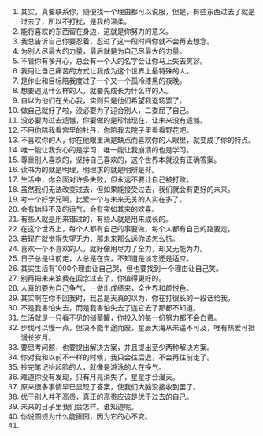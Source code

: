 1. 其实，真要联系你，随便找一个理由都可以说服，但是，有些东西过去了就是过去了，所以不打扰，是我的温柔。
2. 能将喜欢的东西留在身边，这就是你努力的意义。
3. 我总告诉自己你要忍着，忍过了这一段时间你就不会再去想念。
4. 为别人尽最大的力量，最后就是为自己尽最大的力量。
5. 不管你有多开心，总会有一个人的名字会让你马上失去笑容。
6. 我用让自己痛苦的方式让我成为这个世界上最特殊的人。
7. 是作业和目标陪我度过了一个又一个孤冷漆黑的夜晚。
8. 想要遇见什么样的人，就要先成长为什么样的人。
9. 自以为他们在关心我，实则只是他们希望我退场罢了。
10. 做自己就好了啦，没必要为了迎合别人，二委屈了自己。
11. 没必要为过去遗憾，你要做的是珍惜现在，让未来没有遗憾。
12. 不用你陪我看宫里的牡丹，你陪我去院子里看看野花吧。
13. 不喜欢你的人，你在他眼里满是缺点而喜欢你的人眼里，就变成了你的特点。
14. 唯一能让我安心的是学习，唯一能让我崩溃的也是学习。
15. 尊重别人喜欢的，坚持自己喜欢的，这个世界本就没有正确答案。
16. 读书为的就是明理，明理求的就是明辨是非。
17. 生活中，你会面对许多失败，但永远不要让自己被打败。
18. 虽然我们无法改变过去，但如果能接受过去，我们就会有更好的未来。
19. 考一个好学兄啊，比爱一个与未来无关的人实在多了。
20. 会有始料不及的运气，会有突如其来的欢喜。
21. 有些人就是用来错过的，有些人就是用来成长的。
22. 在这个世界上，每个人都有自己的事要做，每个人都有自己的路要走。
23. 若现在就觉得失望无力，那未来那么远你该怎么抗。
24. 喜欢一个不喜欢的人，就好像用尽力了全力，却又无能为力。
25. 日子总是往前走，人总是在变，不知道是淡忘还是适应。
26. 其实生活有1000个理由让自己哭，但也要找到一个理由让自己笑。
27. 别再把未来浪费在回念过去了，你值得更好的。
28. 人真的要为自己争气，一做出成绩来，全世界和颜悦色。
29. 其实啊在你不回我时，我总是天真的以为，你在打很长的一段话给我。
30. 不是我害怕失去，而是我害怕失去了连它去了那都不知道。
31. 生活就是一只看不见的储蓄罐，你投入的每一份努力都不会白费。
32. 步伐可以慢一点，但决不能半途而废，星辰大海从未遥不可及，唯有热爱可抵漫长岁月。
33. 要思考问题，也要提出解决方案，并且提出至少两种解决方案。
34. 你对我和以前不一样的时候，我只会往后退，不会再往前走了。
35. 抄完笔记抬起脸的人，就像是游泳的人在换气。
36. 难道你没有发现，只有月亮消失了，星星才会漫天。
37. 原来很多事情早已显现了答案，使我们大脑没接收到罢了。
38. 优于别人并不高贵，真正的高贵应该是优于过去的自己。
39. 未来的日子里我们会怎样。谁知道呢。
40. 你说圆规为什么能画园，因为它的心不变。
41. 